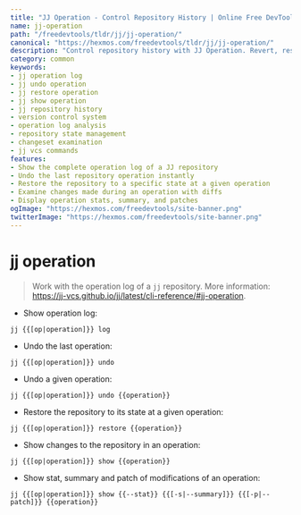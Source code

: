 ```yaml
---
title: "JJ Operation - Control Repository History | Online Free DevTools by Hexmos"
name: jj-operation
path: "/freedevtools/tldr/jj/jj-operation/"
canonical: "https://hexmos.com/freedevtools/tldr/jj/jj-operation/"
description: "Control repository history with JJ Operation. Revert, restore, and examine changesets effortlessly using command line. Free online tool, no registration required."
category: common
keywords:
- jj operation log
- jj undo operation
- jj restore operation
- jj show operation
- jj repository history
- version control system
- operation log analysis
- repository state management
- changeset examination
- jj vcs commands
features:
- Show the complete operation log of a JJ repository
- Undo the last repository operation instantly
- Restore the repository to a specific state at a given operation
- Examine changes made during an operation with diffs
- Display operation stats, summary, and patches
ogImage: "https://hexmos.com/freedevtools/site-banner.png"
twitterImage: "https://hexmos.com/freedevtools/site-banner.png"
---
```


# jj operation

> Work with the operation log of a `jj` repository.
> More information: <https://jj-vcs.github.io/jj/latest/cli-reference/#jj-operation>.

- Show operation log:

`jj {{[op|operation]}} log`

- Undo the last operation:

`jj {{[op|operation]}} undo`

- Undo a given operation:

`jj {{[op|operation]}} undo {{operation}}`

- Restore the repository to its state at a given operation:

`jj {{[op|operation]}} restore {{operation}}`

- Show changes to the repository in an operation:

`jj {{[op|operation]}} show {{operation}}`

- Show stat, summary and patch of modifications of an operation:

`jj {{[op|operation]}} show {{--stat}} {{[-s|--summary]}} {{[-p|--patch]}} {{operation}}`
